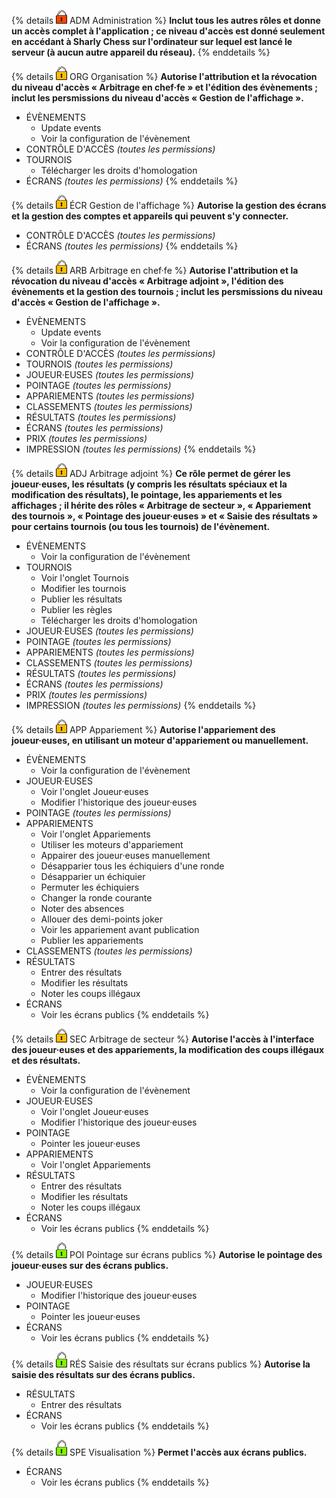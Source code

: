 <!-- Ne pas éditer ce tableau manuellement, utiliser plutôt le script generate_access_levels_doc.py. -->

{% details ![admin](../../assets/images/access-levels/lock-admin-small.png) ADM Administration %}
**Inclut tous les autres rôles et donne un accès complet à l'application ; ce niveau d'accès est donné seulement en accédant à Sharly Chess sur l'ordinateur sur lequel est lancé le serveur (à aucun autre appareil du réseau).**
{% enddetails %}

{% details ![account](../../assets/images/access-levels/lock-account-small.png) ORG Organisation %}
**Autorise l'attribution et la révocation du niveau d'accès « Arbitrage en chef·fe » et l'édition des évènements ; inclut les persmissions du niveau d'accès « Gestion de l'affichage ».**
- ÉVÈNEMENTS
  - Update events
  - Voir la configuration de l'évènement
- CONTRÔLE D'ACCÈS _(toutes les permissions)_
- TOURNOIS
  - Télécharger les droits d'homologation
- ÉCRANS _(toutes les permissions)_
{% enddetails %}

{% details ![account](../../assets/images/access-levels/lock-account-small.png) ÉCR Gestion de l'affichage %}
**Autorise la gestion des écrans et la gestion des comptes et appareils qui peuvent s'y connecter.**
- CONTRÔLE D'ACCÈS _(toutes les permissions)_
- ÉCRANS _(toutes les permissions)_
{% enddetails %}

{% details ![account](../../assets/images/access-levels/lock-account-small.png) ARB Arbitrage en chef·fe %}
**Autorise l'attribution et la révocation du niveau d'accès « Arbitrage adjoint », l'édition des évènements et la gestion des tournois ; inclut les persmissions du niveau d'accès « Gestion de l'affichage ».**
- ÉVÈNEMENTS
  - Update events
  - Voir la configuration de l'évènement
- CONTRÔLE D'ACCÈS _(toutes les permissions)_
- TOURNOIS _(toutes les permissions)_
- JOUEUR·EUSES _(toutes les permissions)_
- POINTAGE _(toutes les permissions)_
- APPARIEMENTS _(toutes les permissions)_
- CLASSEMENTS _(toutes les permissions)_
- RÉSULTATS _(toutes les permissions)_
- ÉCRANS _(toutes les permissions)_
- PRIX _(toutes les permissions)_
- IMPRESSION _(toutes les permissions)_
{% enddetails %}

{% details ![account](../../assets/images/access-levels/lock-account-small.png) ADJ Arbitrage adjoint %}
**Ce rôle permet de gérer les joueur·euses, les résultats (y compris les résultats spéciaux et la modification des résultats), le pointage, les appariements et les affichages ; il hérite des rôles « Arbitrage de secteur », « Appariement des tournois », « Pointage des joueur·euses » et « Saisie des résultats » pour certains tournois (ou tous les tournois) de l'évènement.**
- ÉVÈNEMENTS
  - Voir la configuration de l'évènement
- TOURNOIS
  - Voir l'onglet Tournois
  - Modifier les tournois
  - Publier les résultats
  - Publier les règles
  - Télécharger les droits d'homologation
- JOUEUR·EUSES _(toutes les permissions)_
- POINTAGE _(toutes les permissions)_
- APPARIEMENTS _(toutes les permissions)_
- CLASSEMENTS _(toutes les permissions)_
- RÉSULTATS _(toutes les permissions)_
- ÉCRANS _(toutes les permissions)_
- PRIX _(toutes les permissions)_
- IMPRESSION _(toutes les permissions)_
{% enddetails %}

{% details ![account](../../assets/images/access-levels/lock-account-small.png) APP Appariement %}
**Autorise l'appariement des joueur·euses, en utilisant un moteur d'appariement ou manuellement.**
- ÉVÈNEMENTS
  - Voir la configuration de l'évènement
- JOUEUR·EUSES
  - Voir l'onglet Joueur·euses
  - Modifier l'historique des joueur·euses
- POINTAGE _(toutes les permissions)_
- APPARIEMENTS
  - Voir l'onglet Appariements
  - Utiliser les moteurs d'appariement
  - Appairer des joueur·euses manuellement
  - Désapparier tous les échiquiers d'une ronde
  - Désapparier un échiquier
  - Permuter les échiquiers
  - Changer la ronde courante
  - Noter des absences
  - Allouer des demi-points joker
  - Voir les appariement avant publication
  - Publier les appariements
- CLASSEMENTS _(toutes les permissions)_
- RÉSULTATS
  - Entrer des résultats
  - Modifier les résultats
  - Noter les coups illégaux
- ÉCRANS
  - Voir les écrans publics
{% enddetails %}

{% details ![account](../../assets/images/access-levels/lock-account-small.png) SEC Arbitrage de secteur %}
**Autorise l'accès à l'interface des joueur·euses et des appariements, la modification des coups illégaux et des résultats.**
- ÉVÈNEMENTS
  - Voir la configuration de l'évènement
- JOUEUR·EUSES
  - Voir l'onglet Joueur·euses
  - Modifier l'historique des joueur·euses
- POINTAGE
  - Pointer les joueur·euses
- APPARIEMENTS
  - Voir l'onglet Appariements
- RÉSULTATS
  - Entrer des résultats
  - Modifier les résultats
  - Noter les coups illégaux
- ÉCRANS
  - Voir les écrans publics
{% enddetails %}

{% details ![no-account](../../assets/images/access-levels/lock-no-account-small.png) POI Pointage sur écrans publics %}
**Autorise le pointage des joueur·euses sur des écrans publics.**
- JOUEUR·EUSES
  - Modifier l'historique des joueur·euses
- POINTAGE
  - Pointer les joueur·euses
- ÉCRANS
  - Voir les écrans publics
{% enddetails %}

{% details ![no-account](../../assets/images/access-levels/lock-no-account-small.png) RÉS Saisie des résultats sur écrans publics %}
**Autorise la saisie des résultats sur des écrans publics.**
- RÉSULTATS
  - Entrer des résultats
- ÉCRANS
  - Voir les écrans publics
{% enddetails %}

{% details ![no-account](../../assets/images/access-levels/lock-no-account-small.png) SPE Visualisation %}
**Permet l'accès aux écrans publics.**
- ÉCRANS
  - Voir les écrans publics
{% enddetails %}

<!-- Généré par le script generate_access_levels_doc.py (2025-09-17 15:56) -->

